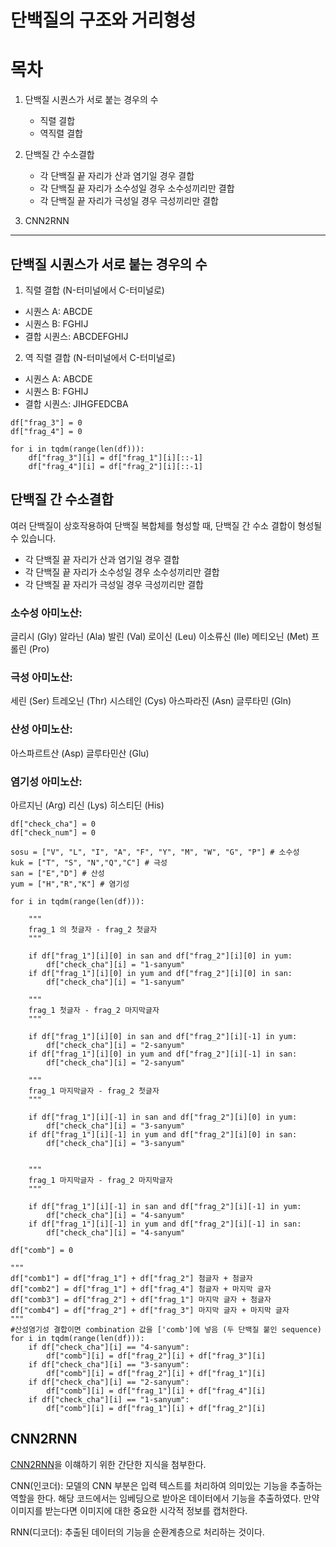 # 단백질의 구조와 거리형성

# 목차

1. 단백질 시퀀스가 서로 붙는 경우의 수
   - 직렬 결합
   - 역직렬 결합

2. 단백질 간 수소결합
   - 각 단백질 끝 자리가 산과 염기일 경우 결합
   - 각 단백질 끝 자리가 소수성일 경우 소수성끼리만 결합
   - 각 단백질 끝 자리가 극성일 경우 극성끼리만 결합

3. CNN2RNN
---

## 단백질 시퀀스가 서로 붙는 경우의 수

1. 직렬 결합 (N-터미널에서 C-터미널로)

- 시퀀스 A: ABCDE
- 시퀀스 B: FGHIJ
- 결합 시퀀스: ABCDEFGHIJ

2. 역 직렬 결합 (N-터미널에서 C-터미널로)

- 시퀀스 A: ABCDE
- 시퀀스 B: FGHIJ
- 결합 시퀀스: JIHGFEDCBA

```
df["frag_3"] = 0
df["frag_4"] = 0

for i in tqdm(range(len(df))):
    df["frag_3"][i] = df["frag_1"][i][::-1]
    df["frag_4"][i] = df["frag_2"][i][::-1]
```

## 단백질 간 수소결합

여러 단백질이 상호작용하여 단백질 복합체를 형성할 때, 단백질 간 수소 결합이 형성될 수 있습니다.

- 각 단백질 끝 자리가 산과 염기일 경우 결합
- 각 단백질 끝 자리가 소수성일 경우 소수성끼리만 결합
- 각 단백질 끝 자리가 극성일 경우 극성끼리만 결합

### 소수성 아미노산:
글리시 (Gly)
알라닌 (Ala)
발린 (Val)
로이신 (Leu)
이소류신 (Ile)
메티오닌 (Met)
프롤린 (Pro)

### 극성 아미노산:
세린 (Ser)
트레오닌 (Thr)
시스테인 (Cys)
아스파라진 (Asn)
글루타민 (Gln)

### 산성 아미노산:
아스파르트산 (Asp)
글루타민산 (Glu)

### 염기성 아미노산:
아르지닌 (Arg)
리신 (Lys)
히스티딘 (His)


```
df["check_cha"] = 0
df["check_num"] = 0

sosu = ["V", "L", "I", "A", "F", "Y", "M", "W", "G", "P"] # 소수성
kuk = ["T", "S", "N","Q","C"] # 극성
san = ["E","D"] # 산성
yum = ["H","R","K"] # 염기성

for i in tqdm(range(len(df))):

    """
    frag_1 의 첫글자 - frag_2 첫글자
    """        
        
    if df["frag_1"][i][0] in san and df["frag_2"][i][0] in yum:
        df["check_cha"][i] = "1-sanyum"
    if df["frag_1"][i][0] in yum and df["frag_2"][i][0] in san:
        df["check_cha"][i] = "1-sanyum"    
    
    """
    frag_1 첫글자 - frag_2 마지막글자
    """

    if df["frag_1"][i][0] in san and df["frag_2"][i][-1] in yum:
        df["check_cha"][i] = "2-sanyum"
    if df["frag_1"][i][0] in yum and df["frag_2"][i][-1] in san:
        df["check_cha"][i] = "2-sanyum"
        
    """
    frag_1 마지막글자 - frag_2 첫글자
    """

    if df["frag_1"][i][-1] in san and df["frag_2"][i][0] in yum:
        df["check_cha"][i] = "3-sanyum"
    if df["frag_1"][i][-1] in yum and df["frag_2"][i][0] in san:
        df["check_cha"][i] = "3-sanyum"            
        
        
    """
    frag_1 마지막글자 - frag_2 마지막글자
    """

    if df["frag_1"][i][-1] in san and df["frag_2"][i][-1] in yum:
        df["check_cha"][i] = "4-sanyum"
    if df["frag_1"][i][-1] in yum and df["frag_2"][i][-1] in san:
        df["check_cha"][i] = "4-sanyum"    

df["comb"] = 0

"""
df["comb1"] = df["frag_1"] + df["frag_2"] 첨글자 + 첨글자
df["comb2"] = df["frag_1"] + df["frag_4"] 첨글자 + 마지막 글자
df["comb3"] = df["frag_2"] + df["frag_1"] 마지막 글자 + 첨글자
df["comb4"] = df["frag_2"] + df["frag_3"] 마지막 글자 + 마지막 글자
"""
#산성염기성 결합이면 combination 값을 ['comb']에 넣음 (두 단백질 붙인 sequence)
for i in tqdm(range(len(df))):
    if df["check_cha"][i] == "4-sanyum":
        df["comb"][i] = df["frag_2"][i] + df["frag_3"][i]
    if df["check_cha"][i] == "3-sanyum":
        df["comb"][i] = df["frag_2"][i] + df["frag_1"][i]
    if df["check_cha"][i] == "2-sanyum":
        df["comb"][i] = df["frag_1"][i] + df["frag_4"][i]
    if df["check_cha"][i] == "1-sanyum":
        df["comb"][i] = df["frag_1"][i] + df["frag_2"][i]

```

## CNN2RNN

[CNN2RNN](https://velog.io/@workhard/PHM-4.-Conv1D-CNN)을 이햬하기 위한 간단한 지식을 첨부한다.

CNN(인코더): 모델의 CNN 부분은 입력 텍스트를 처리하여 의미있는 기능을 추출하는 역할을 한다. 해당 코드에서는 임베딩으로 받아온 데이터에서 기능을 추출하였다. 만약 이미지를 받는다면 이미지에 대한 중요한 시각적 정보를 캡처한다.

RNN(디코더): 추출된 데이터의 기능을 순환계층으로 처리하는 것이다. 